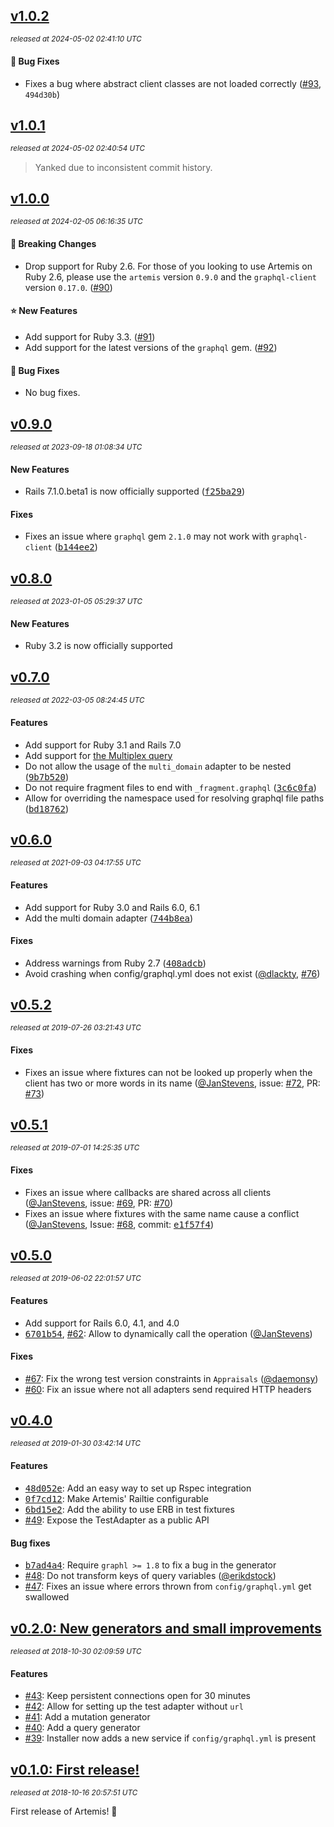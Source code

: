 ## [v1.0.2](https://github.com/yuki24/artemis/tree/v1.0.2)

_<sup>released at 2024-05-02 02:41:10 UTC</sup>_

#### 🐞 Bug Fixes

- Fixes a bug where abstract client classes are not loaded correctly ([#93](https://github.com/yuki24/artemis/issues/93), `494d30b`)

## [v1.0.1](https://github.com/yuki24/artemis/tree/v1.0.1)

_<sup>released at 2024-05-02 02:40:54 UTC</sup>_

> Yanked due to inconsistent commit history.

## [v1.0.0](https://github.com/yuki24/artemis/tree/v1.0.0)

_<sup>released at 2024-02-05 06:16:35 UTC</sup>_

#### 🚨 Breaking Changes

- Drop support for Ruby 2.6. For those of you looking to use Artemis on Ruby 2.6, please use the `artemis` version
  `0.9.0` and the `graphql-client` version `0.17.0`. ([#90](https://github.com/yuki24/artemis/pull/90))

#### ⭐️ New Features

- Add support for Ruby 3.3. ([#91](https://github.com/yuki24/artemis/pull/91))
- Add support for the latest versions of the `graphql` gem. ([#92](https://github.com/yuki24/artemis/pull/92))

#### 🐞 Bug Fixes

- No bug fixes.

## [v0.9.0](https://github.com/yuki24/artemis/tree/v0.9.0)

_<sup>released at 2023-09-18 01:08:34 UTC</sup>_

#### New Features

- Rails 7.1.0.beta1 is now officially supported ([<tt>f25ba29</tt>](https://github.com/yuki24/artemis/commit/f25ba296f15b26ffba7e4ec0f5b4cbeb061c97a1))

#### Fixes

- Fixes an issue where `graphql` gem `2.1.0` may not work with `graphql-client` ([<tt>b144ee2</tt>](https://github.com/yuki24/artemis/commit/b144ee2fbca2c23b4aaed8236f6fc07f65d8239d))

## [v0.8.0](https://github.com/yuki24/artemis/tree/v0.8.0)

_<sup>released at 2023-01-05 05:29:37 UTC</sup>_

#### New Features

- Ruby 3.2 is now officially supported

## [v0.7.0](https://github.com/yuki24/artemis/tree/v0.7.0)

_<sup>released at 2022-03-05 08:24:45 UTC</sup>_

#### Features

- Add support for Ruby 3.1 and Rails 7.0
- Add support for [the Multiplex query](https://graphql-ruby.org/queries/multiplex.html)
- Do not allow the usage of the `multi_domain` adapter to be nested ([<tt>9b7b520</tt>](https://github.com/yuki24/artemis/commit/9b7b5202c9fbe424d4ca22f05dc9c9759b5202c3))
- Do not require fragment files to end with `_fragment.graphql` ([<tt>3c6c0fa</tt>](https://github.com/yuki24/artemis/commit/3c6c0fa))
- Allow for overriding the namespace used for resolving graphql file paths ([<tt>bd18762</tt>](https://github.com/yuki24/artemis/commit/bd18762))

## [v0.6.0](https://github.com/yuki24/artemis/tree/v0.6.0)

_<sup>released at 2021-09-03 04:17:55 UTC</sup>_

#### Features

- Add support for Ruby 3.0 and Rails 6.0, 6.1
- Add the multi domain adapter ([<tt>744b8ea</tt>](https://github.com/yuki24/artemis/commit/744b8ea35795b4e6cc4fdc1ebb63dd9a4e9819f0))

#### Fixes

- Address warnings from Ruby 2.7 ([<tt>408adcb</tt>](https://github.com/yuki24/artemis/commit/408adcb3f39912f7afb7b3690a52f1d593662b7b))
- Avoid crashing when config/graphql.yml does not exist ([@dlackty](https://github.com/dlackty), [#76](https://github.com/yuki24/artemis/pull/76))

## [v0.5.2](https://github.com/yuki24/artemis/tree/v0.5.2)

_<sup>released at 2019-07-26 03:21:43 UTC</sup>_

#### Fixes

- Fixes an issue where fixtures can not be looked up properly when the client has two or more words in its name ([@JanStevens](https://github.com/JanStevens), issue: [#72](https://github.com/yuki24/artemis/issues/72), PR: [#73](https://github.com/yuki24/artemis/pull/73))

## [v0.5.1](https://github.com/yuki24/artemis/tree/v0.5.1)

_<sup>released at 2019-07-01 14:25:35 UTC</sup>_

#### Fixes

- Fixes an issue where callbacks are shared across all clients ([@JanStevens](https://github.com/JanStevens), issue: [#69](https://github.com/yuki24/artemis/issues/69), PR: [#70](https://github.com/yuki24/artemis/pull/70))
- Fixes an issue where fixtures with the same name cause a conflict ([@JanStevens](https://github.com/JanStevens), Issue: [#68](https://github.com/yuki24/artemis/issues/68), commit: [<tt>e1f57f4</tt>](https://github.com/yuki24/artemis/commit/e1f57f49ebb032553d7a6f70e48422fc9825c119))

## [v0.5.0](https://github.com/yuki24/artemis/tree/v0.5.0)

_<sup>released at 2019-06-02 22:01:57 UTC</sup>_

#### Features

- Add support for Rails 6.0, 4.1, and 4.0
- [<tt>6701b54</tt>](https://github.com/yuki24/artemis/commit/6701b546a143c22109c7ab30018acf96d67067d1), [#62](https://github.com/yuki24/artemis/issues/62): Allow to dynamically call the operation ([@JanStevens](https://github.com/JanStevens))

#### Fixes

- [#67](https://github.com/yuki24/artemis/pull/67): Fix the wrong test version constraints in `Appraisals` ([@daemonsy](https://github.com/daemonsy))
- [#60](https://github.com/yuki24/artemis/pull/60): Fix an issue where not all adapters send required HTTP headers

## [v0.4.0](https://github.com/yuki24/artemis/tree/v0.4.0)

_<sup>released at 2019-01-30 03:42:14 UTC</sup>_

#### Features

- [<tt>48d052e</tt>](https://github.com/yuki24/artemis/commit/48d052e9819703f1cefa95fbdb431bd03928f4ed): Add an easy way to set up Rspec integration
- [<tt>0f7cd12</tt>](https://github.com/yuki24/artemis/commit/0f7cd120594a0dd2a4af2b2e5cf990891dd8de16): Make Artemis' Railtie configurable
- [<tt>6bd15e2</tt>](https://github.com/yuki24/artemis/commit/6bd15e20779e5a6f898e1aacf8237c94c8c46aba): Add the ability to use ERB in test fixtures
- [#49](https://github.com/yuki24/artemis/pull/49): Expose the TestAdapter as a public API

#### Bug fixes

- [<tt>b7ad4a4</tt>](https://github.com/yuki24/artemis/commit/b7ad4a481a43cadd9193076c0e44938e05e6d44b): Require `graphl >= 1.8` to fix a bug in the generator
- [#48](https://github.com/yuki24/artemis/pull/48): Do not transform keys of query variables ([@erikdstock](https://github.com/erikdstock))
- [#47](https://github.com/yuki24/artemis/pull/47): Fixes an issue where errors thrown from `config/graphql.yml` get swallowed

## [v0.2.0: New generators and small improvements](https://github.com/yuki24/artemis/tree/v0.2.0)

_<sup>released at 2018-10-30 02:09:59 UTC</sup>_

#### Features

- [#43](https://github.com/yuki24/artemis/pull/43): Keep persistent connections open for 30 minutes
- [#42](https://github.com/yuki24/artemis/pull/42): Allow for setting up the test adapter without `url`
- [#41](https://github.com/yuki24/artemis/pull/41): Add a mutation generator
- [#40](https://github.com/yuki24/artemis/pull/40): Add a query generator
- [#39](https://github.com/yuki24/artemis/pull/39): Installer now adds a new service if `config/graphql.yml` is present

## [v0.1.0: First release!](https://github.com/yuki24/artemis/tree/v0.1.0)

_<sup>released at 2018-10-16 20:57:51 UTC</sup>_

First release of Artemis! 🎉

